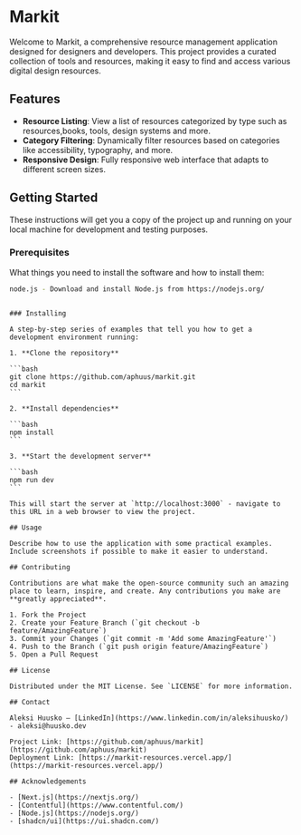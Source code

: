 # Markit

Welcome to Markit, a comprehensive resource management application designed for designers and developers. This project provides a curated collection of tools and resources, making it easy to find and access various digital design resources.

## Features

- **Resource Listing**: View a list of resources categorized by type such as resources,books, tools, design systems and more.
- **Category Filtering**: Dynamically filter resources based on categories like accessibility, typography, and more.
- **Responsive Design**: Fully responsive web interface that adapts to different screen sizes.

## Getting Started

These instructions will get you a copy of the project up and running on your local machine for development and testing purposes.

### Prerequisites

What things you need to install the software and how to install them:

```bash
node.js - Download and install Node.js from https://nodejs.org/
```

````

### Installing

A step-by-step series of examples that tell you how to get a development environment running:

1. **Clone the repository**

```bash
git clone https://github.com/aphuus/markit.git
cd markit
```

2. **Install dependencies**

```bash
npm install
```

3. **Start the development server**

```bash
npm run dev
```

This will start the server at `http://localhost:3000` - navigate to this URL in a web browser to view the project.

## Usage

Describe how to use the application with some practical examples. Include screenshots if possible to make it easier to understand.

## Contributing

Contributions are what make the open-source community such an amazing place to learn, inspire, and create. Any contributions you make are **greatly appreciated**.

1. Fork the Project
2. Create your Feature Branch (`git checkout -b feature/AmazingFeature`)
3. Commit your Changes (`git commit -m 'Add some AmazingFeature'`)
4. Push to the Branch (`git push origin feature/AmazingFeature`)
5. Open a Pull Request

## License

Distributed under the MIT License. See `LICENSE` for more information.

## Contact

Aleksi Huusko – [LinkedIn](https://www.linkedin.com/in/aleksihuusko/) - aleksi@huusko.dev

Project Link: [https://github.com/aphuus/markit](https://github.com/aphuus/markit)
Deployment Link: [https://markit-resources.vercel.app/](https://markit-resources.vercel.app/)

## Acknowledgements

- [Next.js](https://nextjs.org/)
- [Contentful](https://www.contentful.com/)
- [Node.js](https://nodejs.org/)
- [shadcn/ui](https://ui.shadcn.com/)
````
